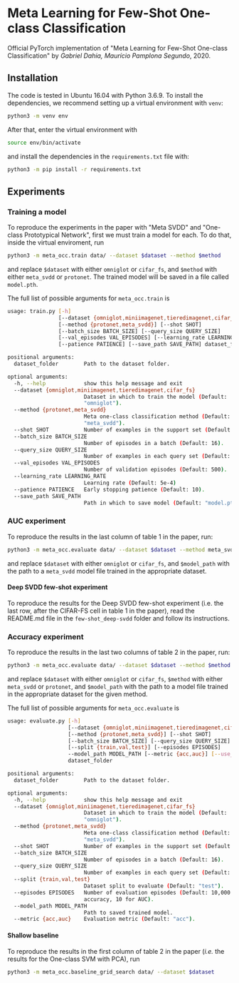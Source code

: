 # Meta Learning for Few-Shot One-class Classification

Official PyTorch implementation of "Meta Learning for Few-Shot One-class
Classification" by _Gabriel Dahia, Maurício Pamplona Segundo_, 2020.

## Installation

The code is tested in Ubuntu 16.04 with Python 3.6.9. To install the
dependencies, we recommend setting up a virtual environment with `venv`:

```bash
python3 -m venv env
```

After that, enter the virtual environment with

```bash
source env/bin/activate
```

and install the dependencies in the `requirements.txt` file with:

```bash
python3 -m pip install -r requirements.txt
```

## Experiments

### Training a model

To reproduce the experiments in the paper with "Meta SVDD" and "One-class
Prototypical Network", first we must train a model for each. To do that,
inside the virtual enviroment, run

```bash
python3 -m meta_occ.train data/ --dataset $dataset --method $method
```

and replace `$dataset` with either `omniglot` or `cifar_fs`, and `$method` with
either `meta_svdd` or `protonet`. The trained model will be saved in a file
called `model.pth`.

The full list of possible arguments for `meta_occ.train` is

```bash
usage: train.py [-h]
                [--dataset {omniglot,miniimagenet,tieredimagenet,cifar_fs}]
                [--method {protonet,meta_svdd}] [--shot SHOT]
                [--batch_size BATCH_SIZE] [--query_size QUERY_SIZE]
                [--val_episodes VAL_EPISODES] [--learning_rate LEARNING_RATE]
                [--patience PATIENCE] [--save_path SAVE_PATH] dataset_folder

positional arguments:
  dataset_folder        Path to the dataset folder.

optional arguments:
  -h, --help            show this help message and exit
  --dataset {omniglot,miniimagenet,tieredimagenet,cifar_fs}
                        Dataset in which to train the model (Default:
                        "omniglot").
  --method {protonet,meta_svdd}
                        Meta one-class classification method (Default:
                        "meta_svdd").
  --shot SHOT           Number of examples in the support set (Default: 5).
  --batch_size BATCH_SIZE
                        Number of episodes in a batch (Default: 16).
  --query_size QUERY_SIZE
                        Number of examples in each query set (Default: 10).
  --val_episodes VAL_EPISODES
                        Number of validation episodes (Default: 500).
  --learning_rate LEARNING_RATE
                        Learning rate (Default: 5e-4)
  --patience PATIENCE   Early stopping patience (Default: 10).
  --save_path SAVE_PATH
                        Path in which to save model (Default: "model.pth").
```

### AUC experiment

To reproduce the results in the last column of table 1 in the paper, run:

```bash
python3 -m meta_occ.evaluate data/ --dataset $dataset --method meta_svdd --model_path $model --metric auc
```

and replace `$dataset` with either `omniglot` or `cifar_fs`, and `$model_path`
with the path to a `meta_svdd` model file trained in the appropriate dataset.

#### Deep SVDD few-shot experiment

To reproduce the results for the Deep SVDD few-shot experiment (i.e. the last
row, after the CIFAR-FS cell in table 1 in the paper), read the README.md file
in the `few-shot_deep-svdd` folder and follow its instructions.

### Accuracy experiment

To reproduce the results in the last two columns of table 2 in the paper, run:

```bash
python3 -m meta_occ.evaluate data/ --dataset $dataset --method $method --model_path $model --metric acc
```

and replace `$dataset` with either `omniglot` or `cifar_fs`, `$method` with
either `meta_svdd` or `protonet`, and `$model_path` with the path to a model
file trained in the appropriate dataset for the given method.

The full list of possible arguments for `meta_occ.evaluate` is

```bash
usage: evaluate.py [-h]
                   [--dataset {omniglot,miniimagenet,tieredimagenet,cifar_fs}]
                   [--method {protonet,meta_svdd}] [--shot SHOT]
                   [--batch_size BATCH_SIZE] [--query_size QUERY_SIZE]
                   [--split {train,val,test}] [--episodes EPISODES]
                   --model_path MODEL_PATH [--metric {acc,auc}] [--use_cuda]
                   dataset_folder

positional arguments:
  dataset_folder        Path to the dataset folder.

optional arguments:
  -h, --help            show this help message and exit
  --dataset {omniglot,miniimagenet,tieredimagenet,cifar_fs}
                        Dataset in which to train the model (Default:
                        "omniglot").
  --method {protonet,meta_svdd}
                        Meta one-class classification method (Default:
                        "meta_svdd").
  --shot SHOT           Number of examples in the support set (Default: 5).
  --batch_size BATCH_SIZE
                        Number of episodes in a batch (Default: 16).
  --query_size QUERY_SIZE
                        Number of examples in each query set (Default: 10).
  --split {train,val,test}
                        Dataset split to evaluate (Default: "test").
  --episodes EPISODES   Number of evaluation episodes (Default: 10,000 for
                        accuracy, 10 for AUC).
  --model_path MODEL_PATH
                        Path to saved trained model.
  --metric {acc,auc}    Evaluation metric (Default: "acc").
```

#### Shallow baseline

To reproduce the results in the first column of table 2 in the paper (_i.e._
the results for the One-class SVM with PCA), run

```bash
python3 -m meta_occ.baseline_grid_search data/ --dataset $dataset
```
